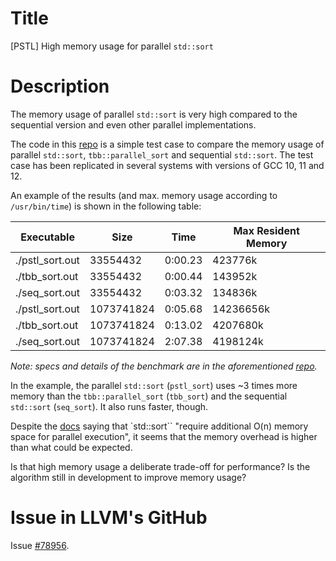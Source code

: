 # Title
[PSTL] High memory usage for parallel `std::sort`

# Description
The memory usage of parallel `std::sort` is very high compared to the sequential version and even other parallel implementations.

The code in this [repo](https://github.com/ruben-laso/parallel-std-sort-report) is a simple test case to compare the memory usage of parallel `std::sort`, `tbb::parallel_sort` and sequential `std::sort`.
The test case has been replicated in several systems with versions of GCC 10, 11 and 12.

An example of the results (and max. memory usage according to `/usr/bin/time`) is shown in the following table:

| Executable         | Size        | Time     | Max Resident Memory |
| ------------------ | ----------- | -------- | ------------------- |
| ./pstl_sort.out    | 33554432    | 0:00.23  | 423776k             |
| ./tbb_sort.out     | 33554432    | 0:00.44  | 143952k             |
| ./seq_sort.out     | 33554432    | 0:03.32  | 134836k             |
| ./pstl_sort.out    | 1073741824  | 0:05.68  | 14236656k           |
| ./tbb_sort.out     | 1073741824  | 0:13.02  | 4207680k            |
| ./seq_sort.out     | 1073741824  | 2:07.38  | 4198124k            |

*Note: specs and details of the benchmark are in the aforementioned [repo](https://github.com/ruben-laso/parallel-std-sort-report).*

In the example, the parallel `std::sort` (`pstl_sort`) uses ~3 times more memory than the `tbb::parallel_sort` (`tbb_sort`) and the sequential `std::sort` (`seq_sort`).
It also runs faster, though.

Despite the [docs](https://github.com/llvm/llvm-project/blob/main/pstl/README.md) saying that `std::sort`` "require additional O(n) memory space for parallel execution", it seems that the memory overhead is higher than what could be expected.

Is that high memory usage a deliberate trade-off for performance?
Is the algorithm still in development to improve memory usage?

# Issue in LLVM's GitHub
Issue [#78956](https://github.com/llvm/llvm-project/issues/78956).